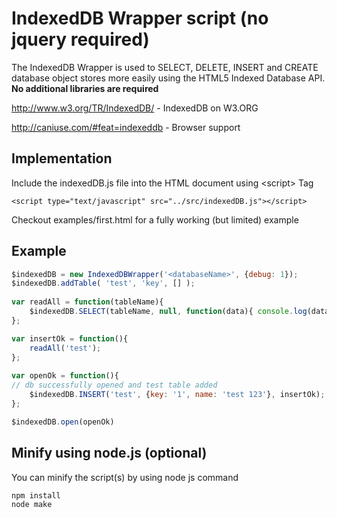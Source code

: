 # IndexedDB Wrapper script (no jquery required)

The IndexedDB Wrapper is used to SELECT, DELETE, INSERT and CREATE database object stores more easily using the HTML5 Indexed Database API. **No additional libraries are required**

http://www.w3.org/TR/IndexedDB/ - IndexedDB on W3.ORG

http://caniuse.com/#feat=indexeddb - Browser support

## Implementation

Include the indexedDB.js file into the HTML document using &lt;script&gt; Tag

```
<script type="text/javascript" src="../src/indexedDB.js"></script>
```

Checkout examples/first.html for a fully working (but limited) example

## Example
```javascript
$indexedDB = new IndexedDBWrapper('<databaseName>', {debug: 1});
$indexedDB.addTable( 'test', 'key', [] );
 
var readAll = function(tableName){
	$indexedDB.SELECT(tableName, null, function(data){ console.log(data); });
};

var insertOk = function(){
	readAll('test');
};
 
var openOk = function(){
// db successfully opened and test table added
	$indexedDB.INSERT('test', {key: '1', name: 'test 123'}, insertOk);
};

$indexedDB.open(openOk)

```
## Minify using node.js (optional)

You can minify the script(s) by using node js command

```
npm install
node make
```
